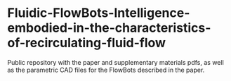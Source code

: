 # Fluidic-FlowBots-Intelligence-embodied-in-the-characteristics-of-recirculating-fluid-flow
Public repository with the paper and supplementary materials pdfs, as well as the parametric CAD files for the FlowBots described in the paper.
